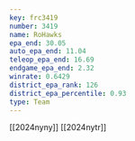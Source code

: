 ```yaml
---
key: frc3419
number: 3419
name: RoHawks
epa_end: 30.05
auto_epa_end: 11.04
teleop_epa_end: 16.69
endgame_epa_end: 2.32
winrate: 0.6429
district_epa_rank: 126
district_epa_percentile: 0.93
type: Team
---
```

[[2024nyny]]
[[2024nytr]]
